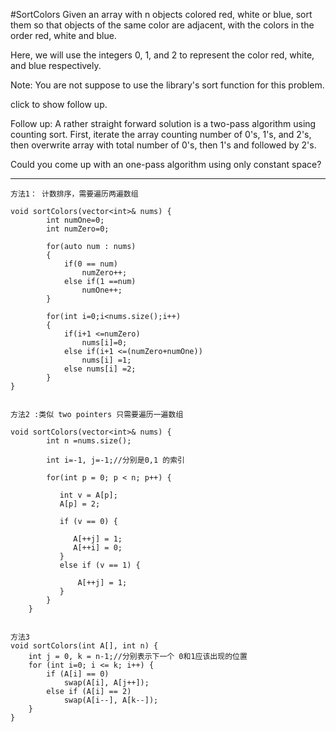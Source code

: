 #SortColors
Given an array with n objects colored red, white or blue, sort them so that objects of the same color are adjacent, 
with the colors in the order red, white and blue.

Here, we will use the integers 0, 1, and 2 to represent the color red, white, and blue respectively.

Note:
You are not suppose to use the library's sort function for this problem.

click to show follow up.

Follow up:
A rather straight forward solution is a two-pass algorithm using counting sort.
First, iterate the array counting number of 0's, 1's, and 2's, then overwrite array with total number of 0's, 
then 1's and followed by 2's.

Could you come up with an one-pass algorithm using only constant space?


---


```
方法1： 计数排序，需要遍历两遍数组

void sortColors(vector<int>& nums) {
        int numOne=0;
        int numZero=0;
        
        for(auto num : nums)
        {
            if(0 == num)
                numZero++;
            else if(1 ==num)
                numOne++;
        }
        
        for(int i=0;i<nums.size();i++)
        {
            if(i+1 <=numZero)
                nums[i]=0;
            else if(i+1 <=(numZero+numOne))
                nums[i] =1;
            else nums[i] =2;
        }
}


方法2 :类似 two pointers 只需要遍历一遍数组

void sortColors(vector<int>& nums) {
        int n =nums.size();
        
        int i=-1, j=-1;//分别是0,1 的索引

        for(int p = 0; p < n; p++) {
    
           int v = A[p];
           A[p] = 2;
    
           if (v == 0) {
    
              A[++j] = 1;
              A[++i] = 0;
           }
           else if (v == 1) {
    
               A[++j] = 1;
           }
        }
    }


方法3
void sortColors(int A[], int n) {
    int j = 0, k = n-1;//分别表示下一个 0和1应该出现的位置
    for (int i=0; i <= k; i++) {
        if (A[i] == 0)
            swap(A[i], A[j++]);
        else if (A[i] == 2)
            swap(A[i--], A[k--]);
    }
}
```
